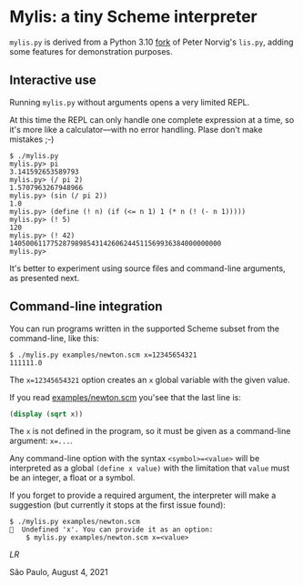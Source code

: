 # Mylis: a tiny Scheme interpreter

`mylis.py` is derived from a Python 3.10
[fork](../original/py3.10/) of Peter Norvig's `lis.py`,
adding some features for demonstration purposes.


## Interactive use

Running `mylis.py` without arguments opens a very limited REPL.

At this time the REPL can only handle one complete expression at a time,
so it's more like a calculator—with no error handling.
Plase don't make mistakes ;-)

```
$ ./mylis.py
mylis.py> pi
3.141592653589793
mylis.py> (/ pi 2)
1.5707963267948966
mylis.py> (sin (/ pi 2))
1.0
mylis.py> (define (! n) (if (<= n 1) 1 (* n (! (- n 1)))))
mylis.py> (! 5)
120
mylis.py> (! 42)
1405006117752879898543142606244511569936384000000000
mylis.py>
```

It's better to experiment using source files and
command-line arguments, as presented next.


## Command-line integration

You can run programs written in the supported Scheme subset from the
command-line, like this:

```
$ ./mylis.py examples/newton.scm x=12345654321
111111.0
```

The `x=12345654321` option creates an `x` global variable with the given value.

If you read [examples/newton.scm](examples/newton.scm) you'see that the last line is:

```scheme
(display (sqrt x))
```

The `x` is not defined in the program,
so it must be given as a command-line argument: `x=...`.

Any command-line option with the syntax `<symbol>=<value>`
will be interpreted as a global `(define x value)`
with the limitation that `value` must be an integer, a float or a symbol.

If you forget to provide a required argument,
the interpreter will make a suggestion (but currently it stops at the first issue found):

```
$ ./mylis.py examples/newton.scm
🚨  Undefined 'x'. You can provide it as an option:
    $ mylis.py examples/newton.scm x=<value>
```

_LR_

São Paulo, August 4, 2021

